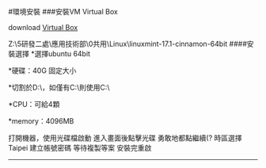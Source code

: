 #環境安裝
###安裝VM Virtual Box

download [Virtual Box](http://www.virtualbox.org/)

Z:\5研發二處\應用技術部\0共用\Linux\linuxmint-17.1-cinnamon-64bit
####安裝選擇
 *選擇ubuntu 64bit
 
 *硬碟：40G 固定大小
 
 *切割於D:\，如僅有C:\則使用C:\
 
 *CPU：可給4顆 
 
 *memory：4096MB

打開機器，使用光碟檔啟動
進入畫面後點擊光碟
勇敢地都點繼續(?
時區選擇Taipei
建立帳號密碼
等待複製等案
安裝完重啟
___

